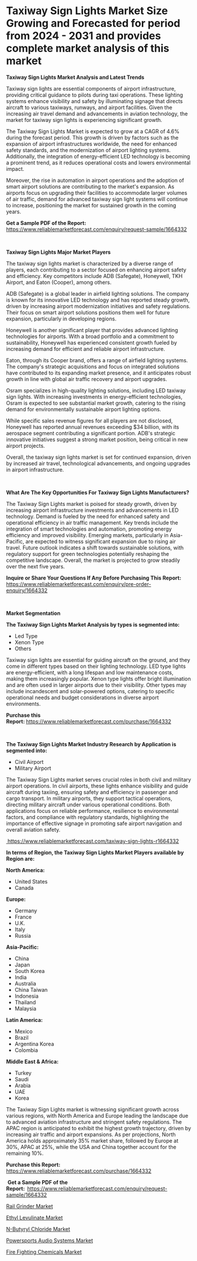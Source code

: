<p><h1>Taxiway Sign Lights Market Size Growing and Forecasted for period from 2024 - 2031 and provides complete market analysis of this market</h1></p><p><strong>Taxiway Sign Lights Market Analysis and Latest Trends</strong></p>
<p><p>Taxiway sign lights are essential components of airport infrastructure, providing critical guidance to pilots during taxi operations. These lighting systems enhance visibility and safety by illuminating signage that directs aircraft to various taxiways, runways, and airport facilities. Given the increasing air travel demand and advancements in aviation technology, the market for taxiway sign lights is experiencing significant growth.</p><p>The Taxiway Sign Lights Market is expected to grow at a CAGR of 4.6% during the forecast period. This growth is driven by factors such as the expansion of airport infrastructures worldwide, the need for enhanced safety standards, and the modernization of airport lighting systems. Additionally, the integration of energy-efficient LED technology is becoming a prominent trend, as it reduces operational costs and lowers environmental impact.</p><p>Moreover, the rise in automation in airport operations and the adoption of smart airport solutions are contributing to the market's expansion. As airports focus on upgrading their facilities to accommodate larger volumes of air traffic, demand for advanced taxiway sign light systems will continue to increase, positioning the market for sustained growth in the coming years.</p></p>
<p><strong>Get a Sample PDF of the Report:&nbsp;</strong> <a href="https://www.reliablemarketforecast.com/enquiry/request-sample/1664332?utm_campaign=1082&utm_medium=2&utm_source=Github&utm_content=ia&utm_term=03102024&utm_id=taxiway-sign-lights">https://www.reliablemarketforecast.com/enquiry/request-sample/1664332</a></p>
<p>&nbsp;</p>
<p><strong>Taxiway Sign Lights Major Market Players</strong></p>
<p><p>The taxiway sign lights market is characterized by a diverse range of players, each contributing to a sector focused on enhancing airport safety and efficiency. Key competitors include ADB (Safegate), Honeywell, TKH Airport, and Eaton (Cooper), among others.</p><p>ADB (Safegate) is a global leader in airfield lighting solutions. The company is known for its innovative LED technology and has reported steady growth, driven by increasing airport modernization initiatives and safety regulations. Their focus on smart airport solutions positions them well for future expansion, particularly in developing regions.</p><p>Honeywell is another significant player that provides advanced lighting technologies for airports. With a broad portfolio and a commitment to sustainability, Honeywell has experienced consistent growth fueled by increasing demand for efficient and reliable airport infrastructure.</p><p>Eaton, through its Cooper brand, offers a range of airfield lighting systems. The company's strategic acquisitions and focus on integrated solutions have contributed to its expanding market presence, and it anticipates robust growth in line with global air traffic recovery and airport upgrades.</p><p>Osram specializes in high-quality lighting solutions, including LED taxiway sign lights. With increasing investments in energy-efficient technologies, Osram is expected to see substantial market growth, catering to the rising demand for environmentally sustainable airport lighting options.</p><p>While specific sales revenue figures for all players are not disclosed, Honeywell has reported annual revenues exceeding $34 billion, with its aerospace segment contributing a significant portion. ADB's strategic innovative initiatives suggest a strong market position, being critical in new airport projects.</p><p>Overall, the taxiway sign lights market is set for continued expansion, driven by increased air travel, technological advancements, and ongoing upgrades in airport infrastructure.</p></p>
<p>&nbsp;</p>
<p><strong>What Are The Key Opportunities For Taxiway Sign Lights Manufacturers?</strong></p>
<p><p>The Taxiway Sign Lights market is poised for steady growth, driven by increasing airport infrastructure investments and advancements in LED technology. Demand is fueled by the need for enhanced safety and operational efficiency in air traffic management. Key trends include the integration of smart technologies and automation, promoting energy efficiency and improved visibility. Emerging markets, particularly in Asia-Pacific, are expected to witness significant expansion due to rising air travel. Future outlook indicates a shift towards sustainable solutions, with regulatory support for green technologies potentially reshaping the competitive landscape. Overall, the market is projected to grow steadily over the next five years.</p></p>
<p><strong>Inquire or Share Your Questions If Any Before Purchasing This Report:</strong> <a href="https://www.reliablemarketforecast.com/enquiry/pre-order-enquiry/1664332?utm_campaign=1082&utm_medium=2&utm_source=Github&utm_content=ia&utm_term=03102024&utm_id=taxiway-sign-lights">https://www.reliablemarketforecast.com/enquiry/pre-order-enquiry/1664332</a></p>
<p>&nbsp;</p>
<p><strong>Market Segmentation</strong></p>
<p><strong>The Taxiway Sign Lights Market Analysis by types is segmented into:</strong></p>
<p><ul><li>Led Type</li><li>Xenon Type</li><li>Others</li></ul></p>
<p><p>Taxiway sign lights are essential for guiding aircraft on the ground, and they come in different types based on their lighting technology. LED type lights are energy-efficient, with a long lifespan and low maintenance costs, making them increasingly popular. Xenon type lights offer bright illumination and are often used in larger airports due to their visibility. Other types may include incandescent and solar-powered options, catering to specific operational needs and budget considerations in diverse airport environments.</p></p>
<p><strong>Purchase this Report:&nbsp;</strong><a href="https://www.reliablemarketforecast.com/purchase/1664332?utm_campaign=1082&utm_medium=2&utm_source=Github&utm_content=ia&utm_term=03102024&utm_id=taxiway-sign-lights">https://www.reliablemarketforecast.com/purchase/1664332</a></p>
<p>&nbsp;</p>
<p><strong>The Taxiway Sign Lights Market Industry Research by Application is segmented into:</strong></p>
<p><ul><li>Civil Airport</li><li>Military Airport</li></ul></p>
<p><p>The Taxiway Sign Lights market serves crucial roles in both civil and military airport operations. In civil airports, these lights enhance visibility and guide aircraft during taxiing, ensuring safety and efficiency in passenger and cargo transport. In military airports, they support tactical operations, directing military aircraft under various operational conditions. Both applications focus on reliable performance, resilience to environmental factors, and compliance with regulatory standards, highlighting the importance of effective signage in promoting safe airport navigation and overall aviation safety.</p></p>
<p><a href="https://www.reliablemarketforecast.com/taxiway-sign-lights-r1664332?utm_campaign=1082&utm_medium=2&utm_source=Github&utm_content=ia&utm_term=03102024&utm_id=taxiway-sign-lights">&nbsp;https://www.reliablemarketforecast.com/taxiway-sign-lights-r1664332</a></p>
<p><strong>In terms of Region, the Taxiway Sign Lights Market Players available by Region are:</strong></p>
<p>
    <p> <strong> North America: </strong>
        <ul>
            <li>United States</li>
            <li>Canada</li>
        </ul>
        </p> 
    <p> <strong> Europe: </strong>
        <ul>
            <li>Germany</li>
            <li>France</li>
            <li>U.K.</li>
            <li>Italy</li>
            <li>Russia</li>
        </ul>
        </p> 
    <p> <strong> Asia-Pacific: </strong>
        <ul>
            <li>China</li>
            <li>Japan</li>
            <li>South Korea</li>
            <li>India</li>
            <li>Australia</li>
            <li>China Taiwan</li>
            <li>Indonesia</li>
            <li>Thailand</li>
            <li>Malaysia</li>
        </ul>
        </p> 
    <p> <strong> Latin America: </strong>
        <ul>
            <li>Mexico</li>
            <li>Brazil</li>
            <li>Argentina Korea</li>
            <li>Colombia</li>
        </ul>
        </p> 
    <p> <strong> Middle East & Africa: </strong>
        <ul>
            <li>Turkey</li>
            <li>Saudi</li>
            <li>Arabia</li>
            <li>UAE</li>
            <li>Korea</li>
        </ul>
    </p>
    </p>
<p><p>The Taxiway Sign Lights market is witnessing significant growth across various regions, with North America and Europe leading the landscape due to advanced aviation infrastructure and stringent safety regulations. The APAC region is anticipated to exhibit the highest growth trajectory, driven by increasing air traffic and airport expansions. As per projections, North America holds approximately 35% market share, followed by Europe at 30%, APAC at 25%, while the USA and China together account for the remaining 10%.</p></p>
<p><strong>Purchase this Report: </strong><a href="https://www.reliablemarketforecast.com/purchase/1664332?utm_campaign=1082&utm_medium=2&utm_source=Github&utm_content=ia&utm_term=03102024&utm_id=taxiway-sign-lights">https://www.reliablemarketforecast.com/purchase/1664332</a></p>
<p>&nbsp;<strong>Get a Sample PDF of the Report:&nbsp;&nbsp;</strong><a href="https://www.reliablemarketforecast.com/enquiry/request-sample/1664332?utm_campaign=1082&utm_medium=2&utm_source=Github&utm_content=ia&utm_term=03102024&utm_id=taxiway-sign-lights">https://www.reliablemarketforecast.com/enquiry/request-sample/1664332</a></p>
<p><strong></strong></p>
<p><p><a href="https://issuu.com/reportprime-2/docs/rail-grinder-market-size-2030.pptx_22a126166f62a7?utm_campaign=1082&utm_medium=2&utm_source=Github&utm_content=ia&utm_term=03102024&utm_id=taxiway-sign-lights">Rail Grinder Market</a></p><p><a href="https://www.linkedin.com/pulse/in-depth-analysis-global-ethyl-levulinate-market-scope-gm6se?trackingId=WE8yNUceRLGhl3HcLy9uAA%3D%3D&utm_campaign=1082&utm_medium=2&utm_source=Github&utm_content=ia&utm_term=03102024&utm_id=taxiway-sign-lights">Ethyl Levulinate Market</a></p><p><a href="https://github.com/NorbertYates/Market-Research-Report-List-7/blob/main/n-butyryl-chloride-market.md?utm_campaign=1082&utm_medium=2&utm_source=Github&utm_content=ia&utm_term=03102024&utm_id=taxiway-sign-lights">N-Butyryl Chloride Market</a></p><p><a href="https://issuu.com/reportprime-2/docs/powersports-audio-systems-market-si_779a3d2a26820b?utm_campaign=1082&utm_medium=2&utm_source=Github&utm_content=ia&utm_term=03102024&utm_id=taxiway-sign-lights">Powersports Audio Systems Market</a></p><p><a href="https://www.linkedin.com/pulse/fire-fighting-chemicals-market-global-regional-analysis-dfvre?utm_campaign=1082&utm_medium=2&utm_source=Github&utm_content=ia&utm_term=03102024&utm_id=taxiway-sign-lights">Fire Fighting Chemicals Market</a></p></p>